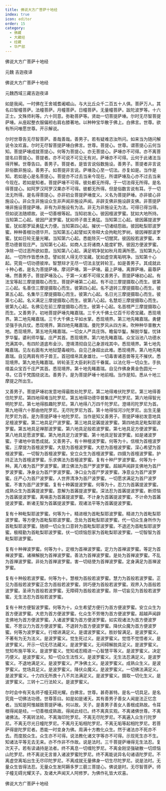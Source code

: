```yaml
---
title: 佛说大方广菩萨十地经
index: true
icon: editor
order: 15
category:
  - 佛藏
  - 大藏经
  - 经藏
  - 华严部
---
```


  佛说大方广菩萨十地经  

元魏 吉迦夜译  

佛说大方广菩萨十地经  

元魏西域三藏吉迦夜译  

如是我闻。一时佛在王舍城耆阇崛山。与大比丘众千二百五十人俱。菩萨万人。其名曰智幢菩萨。法幢菩萨。月幢菩萨。日幢菩萨。无量幢菩萨。跋陀波罗等。十六正士。文殊师利等。六十同意。弥勒菩萨等。贤劫一切菩提萨埵。尔时无尽智菩提萨埵。从座起整衣服偏袒右肩右膝著地。以种种宝华散于佛上。白佛言。世尊。欲有所问唯愿世尊。开示解说。  

尔时世尊告无尽智菩萨。善哉善哉。善男子。若有疑难恣汝所问。如来当为随问解说令汝欢喜。尔时无尽智菩提萨埵白佛言。世尊。菩提心。世尊。谓菩提心云何当知。菩提萨埵成就菩提心。何等为菩提心。亦无菩提心。萨埵亦不可得。亦不离菩提名曰菩提心。菩提者。亦不可说不可见无有对。萨埵亦不可得。云何于此诸法当得开解。世尊告曰。善男子。菩提者。是皆言说俗数施设。善男子。菩提者非言说非俗数非施设。善男子。如菩提非言说。萨埵及心至一切法。亦复如是。当作是知。若如是心是名菩提心。菩提亦不过去当来今现在。所谓萨埵及心亦不过去当来今现在。若如是知者。菩提萨埵不可得。彼处都无所得。于一切法得无所得。是名得菩提心。如阿罗汉阿罗汉果亦不可得。彼都无所得。但是俗数言说有耳。于一切法无所得。是名得菩提心。亦非初业菩提萨埵度义。义名为菩提萨埵。亦非彼心非施设心。非众生非施设众生非声闻非施设声闻。非辟支佛非施设辟支佛。非菩提萨埵非施设菩提萨埵。非有为非施设有为法。非无为非施设无为法。可得已得当得。但如说法随顺故。说一切善根等起。当知初发心。彼因檀波罗蜜。犹如大地所持。当知第二心起。彼因尸波罗蜜。犹如师子兽王勇猛。当知第三心起。彼因羼提波罗蜜。犹如那罗延勇猛大力便。当知第四心起。摧伏一切诸结怨敌。彼因毗梨耶波罗蜜。种种善根功德华开。当知第五心起譬如天帝释大会拘毗陀罗树。彼因禅那波罗蜜。犹如日轮无量光曜。当知第六心起。悉能除灭一切闇冥。彼因般若波罗蜜。本愿功德普现庄严。当知第七心起。如商人主将诸商人能度旷野。彼因方便波罗蜜。净除一切过恶所欲如意。当知第八心起。满足明净犹如秋月周满所愿。当知第九心起。一切所作皆悉休息。譬如贫人得无尽宝藏。犹如虚空离垢明净。当知第十心起。究竟一切功德彼岸。智慧辩才无尽一切法主犹转轮王。如是善男子。其成就此十种心者。是名为菩提萨埵。摩诃萨埵。第一萨埵。最上萨埵。离罪萨埵。最尊萨埵。然善男子。菩提萨埵及心。于第一义都不可得又善男子。菩提萨埵初心起。有法宝等起三摩提摄取心而生。菩提萨埵第二心起。有不动三摩提摄取心而生。彼第三心起。名善住三摩提摄取心而生。彼第四心起。名不退转三摩提摄取心而生。彼第五心起。名集华三摩提摄取心而生。彼第六心起。名日光三摩提摄取心而生。彼第七心起。名义满足三摩提摄取心而生。彼第八心起。名慧炬三摩提摄取心而生。彼第九心起。名佛见在前三摩提摄取心而生。彼第十心起。名首楞严三摩提摄取心而生。又善男子。初地菩提萨埵先睹嘉瑞。三千大千佛土亿百千珍奇宝藏。悉现境界。第二地先睹嘉瑞。三千大千佛土平如水掌。悉现境界。第三地先睹嘉瑞。勇健坚强手执兵仗。悉现境界。第四地先睹嘉瑞。曼陀罗风从四方来。吹种种华普散大地。悉现境界。第五地先睹嘉瑞。一切女人严具庄饰。瞻匐华鬘。解脱华鬘。忧钵罗华鬘。婆利师华鬘。庄严其首。悉现境界。第六地先睹嘉瑞。众宝浴池八功德水充满其中。有四阶道底布金沙。澄靖清彻自见己身游戏其中。悉现境界。第七地先睹嘉瑞。见左右面有大地狱楚毒峻险。自见己身超出此难。悉现境界。第八地先睹嘉瑞。自见两肩有师子兽王。首冠缯帛其身雄壮。一切毒害诸恶兽等无不摧伏。悉现境界。第九地先睹嘉瑞。转轮圣王大臣刹利百千眷属。以法化导一切众生。手执缯盖众宝百千庄严其首。悉现境界。第十地先睹嘉瑞。自见作佛身黄金色圆光一寻。亿百千梵围绕说法。善男子。是为菩提萨埵十地前相。当作是知。悉从十地三摩提之所出生。  

又善男子。菩提萨埵初发意地得最胜处陀罗尼。第二地得难伏陀罗尼。第三地得善住陀罗尼。第四地得难当陀罗尼。第五地得功德华普集庄严陀罗尼。第六地得智光明陀罗尼。第七地得胜趣陀罗尼。第八地得八万四千陀罗尼。澄靖司陀罗尼为首。第九地得六十那由他陀罗尼。无尽陀罗尼为首。第十地得恒河沙陀罗尼。出生无量陀罗尼为首。是为菩提萨埵十地陀罗尼。当作是知又善男子。菩提萨埵初发意地具足檀波罗蜜。第二地具足尸波罗蜜。第三地具足羼提波罗蜜。第四地具足毗梨耶波罗蜜。第五地具足禅那波罗蜜。第六地具足般若波罗蜜。第七地具足方便波罗蜜。第八地具足愿波罗蜜。第九地具足力波罗蜜。第十地具足智波罗蜜。如是诸波罗蜜。于诸地中皆悉成就。又善男子。有十种檀波罗蜜。何等为十。信根为首檀波罗蜜。三摩提为首檀波罗蜜。大慈为首檀波罗蜜。大悲为首檀波罗蜜。深心希望为首檀波罗蜜。一切智为首檀波罗蜜。安立众生为首檀波罗蜜。四摄为首檀波罗蜜。护持正法为首檀波罗蜜。乐求佛法为首檀波罗蜜。复有十种尸罗波罗蜜。何等为十种。离八难为首尸罗波罗蜜。建立佛法为首尸罗波罗蜜。超越声闻辟支佛地为首尸罗波罗蜜。净身业为首尸罗波罗蜜。净口业为首尸罗波罗蜜。净意业为首尸波罗蜜。庄严心为首尸波罗蜜。人世界清净为首尸波罗蜜。一切愿求满足为首尸波罗蜜。不害为首尸波罗蜜。复有十种羼提波罗蜜。何等为十。忍力为首羼提波罗蜜。成熟众生为首羼提波罗蜜。意解为首羼提波罗蜜。深法忍为首羼提波罗蜜。断烦恼为首羼提波罗蜜。离嗔恚为首羼提波罗蜜。不计身为首羼提波罗蜜。不计命为首羼提波罗蜜。断诸无智为首羼提波罗蜜。观诸法平等为首羼提波罗蜜。  

复有十种毗梨耶波罗蜜。何等为十。精进根为首毗梨耶波罗蜜。精进力为首毗梨耶波罗蜜。等方便为首毗梨耶波罗蜜。念处为首毗梨耶波罗蜜。代一切众生身所作为首毗梨耶波罗蜜。随顺一切众生口意转为首毗梨耶波罗蜜。不退还为首毗梨耶波罗蜜。极精勤为首毗梨耶波罗蜜。伏一切烦恼怨家为首毗梨耶波罗蜜。一切智智为首毗梨耶波罗蜜。  

复有十种禅波罗蜜。何等为十。定根为首禅波罗蜜。定力为首禅波罗蜜。等定为首禅波罗蜜。诸禅解脱为首禅波罗蜜。善法为首禅波罗蜜。是处为首禅波罗蜜。不乱为首禅波罗蜜。非处为首禅波罗蜜。害一切结使为首禅波罗蜜。定身满足为首禅波罗蜜。  

复有十种般若波罗蜜。何等为十。慧根为首般若波罗蜜。慧力为首般若波罗蜜。正见为首般若波罗蜜正念为首般若波罗蜜。阴巧便为首般若波罗蜜。观界入为首般若波罗蜜。圣谛为首般若波罗蜜。无障碍为首般若波罗蜜。除一切妄见为首般若波罗蜜。无生法忍为首般若波罗蜜。  

复有十种方便智波罗蜜。何等为十。众生希望方便行为首方便波罗蜜。安立众生为首方便波罗蜜。大悲为首方便波罗蜜。化众生不劳惓为首方便波罗蜜。超越声闻辟支佛地为首方便波罗蜜。入诸波罗蜜为首方便波罗蜜。如实观诸法为首方便波罗蜜。不思议力为首方便波罗蜜。不退转为首方便波罗蜜。降伏众魔为首方便波罗蜜。何等为波罗蜜义。行增进满足义。是谓波罗蜜义。胜妙智满足。是波罗蜜义。不著有为无为法义。是波罗蜜义。觉生死过义。是波罗蜜义。觉悟不觉悟者义。是波罗蜜义。开示一切无尽法藏义。是波罗蜜义。无间碍解脱具足义。是波罗蜜义。觉知布施平等义。是波罗蜜义。觉知戒忍精进一心智慧平等义。是波罗蜜义。决定巧便义。是波罗蜜义。知一切众生法性义。是波罗蜜义。无生法忍满足义。是波罗蜜义。不退地满足义。是波罗蜜义。严净佛土义。是波罗蜜义。成熟众生义。是波罗蜜义。觉场具足义。是波罗蜜义。降伏众魔义。是波罗蜜义。一切佛法满足义。是波罗蜜义。十力四无所畏十八不共法满足义。是波罗蜜义。摄取一切化生义。是波罗蜜义。三转十二行法轮义。是波罗蜜义。  

尔时会中有天名师子幢无碍光耀。白佛言。世尊。甚奇甚特。是名一切具足。是名究竟一切佛法功德。世尊答曰。如是如是诸天。其有善男子善女人闻是法正忆念者。当知是阿惟越致菩提萨埵。何以故。天子。是善男子善女人善根成熟故。令耳根得闻是经。一切善根成熟故。得闻此经已。终不离真实观。不离诸佛世尊。不离诸佛法。不离转法轮。不离海印陀罗尼。不离无尽陀罗尼。不离遍入众生行陀罗尼。不离无尽光日幢陀罗尼。不离月无垢相陀罗尼。不离无垢等起相陀罗尼。若菩萨得是陀罗尼者。悉能一时变身为佛。周满十方教化众生。然于诸法亦不死亦不去。而度脱众生。众生亦不可得。说法教化诸文字等亦不可得。示现死生亦不生。知诸法平等无去无来。亦不作非不作故。说是法时。三千菩提萨埵得无生法忍。复次天子。若有读诵持是法者。终不离息一切缠陀罗尼。不离金刚坚强破散一切烦恼山陀罗尼。终不离说无言普入诸波罗蜜陀罗尼。终不离能说异名句诸语陀罗尼。不离虚空离垢出生无尽印陀罗尼。不离成就无量佛身一切生尽陀罗尼。说是法时。无量众生皆得法忍。无量众生发阿耨多罗三藐三菩提心。佛说是时。无尽智菩萨。师子幢无碍光耀天子。及诸大声闻天人阿修罗。为佛作礼皆大欢喜。  

佛说大方广菩萨十地经  
